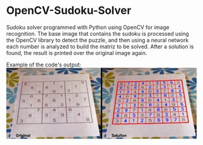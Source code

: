 # OpenCV-Sudoku-Solver

Sudoku solver programmed with Python using OpenCV for image recognition. The base image that contains the sudoku is processed using the OpenCV library to detect the puzzle, and then using a neural network each number is analyzed to build the matriz to be solved. After a solution is found, the result is printed over the original image again.

Example of the code's output:
![Solved](/resources/solved.jpg?raw=true "Title")
